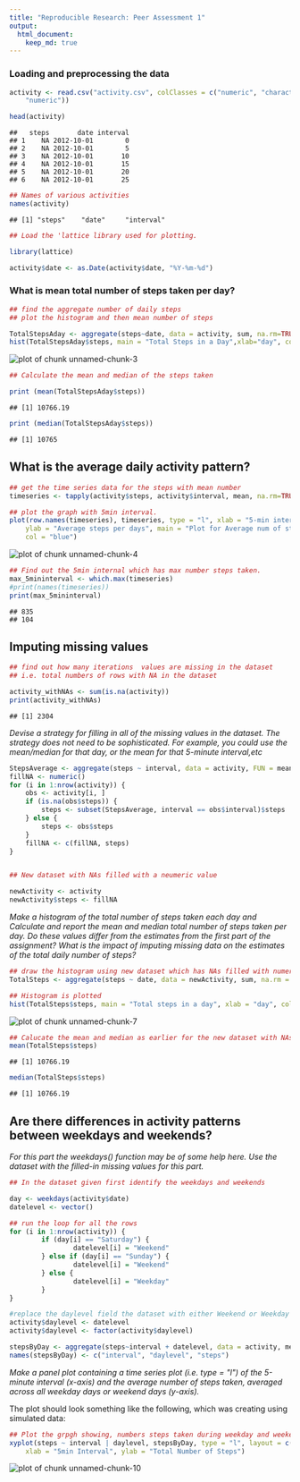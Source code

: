 ```yaml
---
title: "Reproducible Research: Peer Assessment 1"
output: 
  html_document:
    keep_md: true
---
```



### Loading and preprocessing the data


```r
activity <- read.csv("activity.csv", colClasses = c("numeric", "character", 
    "numeric"))

head(activity)
```

```
##   steps       date interval
## 1    NA 2012-10-01        0
## 2    NA 2012-10-01        5
## 3    NA 2012-10-01       10
## 4    NA 2012-10-01       15
## 5    NA 2012-10-01       20
## 6    NA 2012-10-01       25
```

```r
## Names of various activities
names(activity)
```

```
## [1] "steps"    "date"     "interval"
```


```r
## Load the 'lattice library used for plotting.

library(lattice)

activity$date <- as.Date(activity$date, "%Y-%m-%d")
```

### What is mean total number of steps taken per day?


```r
## find the aggregate number of daily steps
## plot the histogram and then mean number of steps

TotalStepsAday <- aggregate(steps~date, data = activity, sum, na.rm=TRUE)
hist(TotalStepsAday$steps, main = "Total Steps in a Day",xlab="day", col="blue")
```

![plot of chunk unnamed-chunk-3](figure/unnamed-chunk-3-1.png) 

```r
## Calculate the mean and median of the steps taken

print (mean(TotalStepsAday$steps))
```

```
## [1] 10766.19
```

```r
print (median(TotalStepsAday$steps))
```

```
## [1] 10765
```


## What is the average daily activity pattern?


```r
## get the time series data for the steps with mean number
timeseries <- tapply(activity$steps, activity$interval, mean, na.rm=TRUE)

## plot the graph with 5min interval.
plot(row.names(timeseries), timeseries, type = "l", xlab = "5-min interval", 
    ylab = "Average steps per days", main = "Plot for Average num of steps taken", 
    col = "blue")
```

![plot of chunk unnamed-chunk-4](figure/unnamed-chunk-4-1.png) 

```r
## Find out the 5min internal which has max number steps taken.
max_5mininterval <- which.max(timeseries)
#print(names(timeseries))
print(max_5mininterval)
```

```
## 835 
## 104
```

## Imputing missing values



```r
## find out how many iterations  values are missing in the dataset
## i.e. total numbers of rows with NA in the dataset

activity_withNAs <- sum(is.na(activity))
print(activity_withNAs)
```

```
## [1] 2304
```

*Devise a strategy for filling in all of the missing values in the dataset. The strategy does not need to be sophisticated. For example, you could use the mean/median for that day, or the mean for that 5-minute interval,etc*



```r
StepsAverage <- aggregate(steps ~ interval, data = activity, FUN = mean)
fillNA <- numeric()
for (i in 1:nrow(activity)) {
    obs <- activity[i, ]
    if (is.na(obs$steps)) {
        steps <- subset(StepsAverage, interval == obs$interval)$steps
    } else {
        steps <- obs$steps
    }
    fillNA <- c(fillNA, steps)
}


## New dataset with NAs filled with a neumeric value

newActivity <- activity
newActivity$steps <- fillNA
```


*Make a histogram of the total number of steps taken each day and Calculate and report the mean and median total number of steps taken per day. Do these values differ from the estimates from the first part of the assignment? What is the impact of imputing missing data on the estimates of the total daily number of steps?*


```r
## draw the histogram using new dataset which has NAs filled with numeric value
TotalSteps <- aggregate(steps ~ date, data = newActivity, sum, na.rm = TRUE)

## Histogram is plotted
hist(TotalSteps$steps, main = "Total steps in a day", xlab = "day", col = "blue")
```

![plot of chunk unnamed-chunk-7](figure/unnamed-chunk-7-1.png) 


```r
## Calucate the mean and median as earlier for the new dataset with NAs filled.
mean(TotalSteps$steps)
```

```
## [1] 10766.19
```

```r
median(TotalSteps$steps)
```

```
## [1] 10766.19
```

## Are there differences in activity patterns between weekdays and weekends?

*For this part the weekdays() function may be of some help here. Use the dataset with the filled-in missing values for this part.*


```r
## In the dataset given first identify the weekdays and weekends

day <- weekdays(activity$date)
datelevel <- vector()

## run the loop for all the rows
for (i in 1:nrow(activity)) {
        if (day[i] == "Saturday") {
                datelevel[i] = "Weekend"
        } else if (day[i] == "Sunday") {
                datelevel[i] = "Weekend"
        } else {
                datelevel[i] = "Weekday"
        }
}

#replace the daylevel field the dataset with either Weekend or Weekday appropriately
activity$daylevel <- datelevel
activity$daylevel <- factor(activity$daylevel)

stepsByDay <- aggregate(steps~interval + datelevel, data = activity, mean)
names(stepsByDay) <- c("interval", "daylevel", "steps")
```

*Make a panel plot containing a time series plot (i.e. type = "l") of the 5-minute interval (x-axis) and the average number of steps taken, averaged across all weekday days or weekend days (y-axis).*

The plot should look something like the following, which was creating using simulated data:


```r
## Plot the grpgh showing, numbers steps taken during weekday and weekend
xyplot(steps ~ interval | daylevel, stepsByDay, type = "l", layout = c(1, 2), 
    xlab = "5min Interval", ylab = "Total Number of Steps")
```

![plot of chunk unnamed-chunk-10](figure/unnamed-chunk-10-1.png) 

